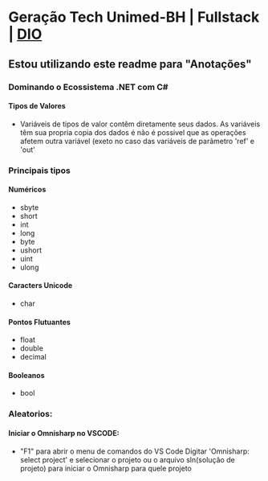 # Geração Tech Unimed-BH | Fullstack | [DIO](https://web.dio.me/track/geracao-tech-unimed-bh-fullstack)

## Estou utilizando este readme para "Anotações"
### Dominando o Ecossistema .NET com C#
#### Tipos de Valores

+ Variáveis de tipos de valor contêm diretamente seus dados.
As variáveis têm sua propria copia dos dados é não é possivel que as operações afetem outra variável
(exeto no caso das variáveis de parâmetro 'ref' e 'out'

### Principais tipos
#### Numéricos
+ sbyte
+ short
+ int
+ long
+ byte
+ ushort
+ uint
+ ulong

#### Caracters Unicode
+ char

#### Pontos Flutuantes
+ float
+ double
+ decimal

#### Booleanos
+ bool

### Aleatorios:
#### Iniciar o Omnisharp no VSCODE:

- "F1" para abrir o menu de comandos do VS Code Digitar 'Omnisharp: select project' e selecionar o projeto ou o arquivo sln(solução de projeto) para iniciar o Omnisharp para quele projeto
